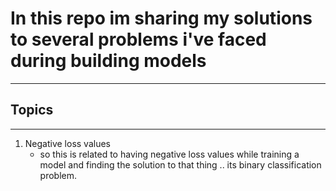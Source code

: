 # In this repo im sharing my solutions to several problems i've faced during building models
-----
## Topics
------
1. Negative loss values
    * so this is related to having negative loss values while training a model and finding the solution to that thing .. its binary classification problem. 
